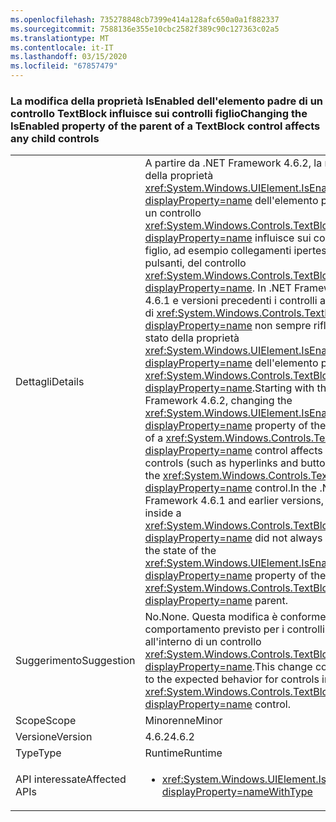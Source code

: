 ```yaml
---
ms.openlocfilehash: 735278848cb7399e414a128afc650a0a1f882337
ms.sourcegitcommit: 7588136e355e10cbc2582f389c90c127363c02a5
ms.translationtype: MT
ms.contentlocale: it-IT
ms.lasthandoff: 03/15/2020
ms.locfileid: "67857479"
---
```

### <a name="changing-the-isenabled-property-of-the-parent-of-a-textblock-control-affects-any-child-controls"></a><span data-ttu-id="30b0e-101">La modifica della proprietà IsEnabled dell'elemento padre di un controllo TextBlock influisce sui controlli figlio</span><span class="sxs-lookup"><span data-stu-id="30b0e-101">Changing the IsEnabled property of the parent of a TextBlock control affects any child controls</span></span>

|   |   |
|---|---|
|<span data-ttu-id="30b0e-102">Dettagli</span><span class="sxs-lookup"><span data-stu-id="30b0e-102">Details</span></span>|<span data-ttu-id="30b0e-103">A partire da .NET Framework 4.6.2, la modifica della proprietà <xref:System.Windows.UIElement.IsEnabled?displayProperty=name> dell'elemento padre di un controllo <xref:System.Windows.Controls.TextBlock?displayProperty=name> influisce sui controlli figlio, ad esempio collegamenti ipertestuali e pulsanti, del controllo <xref:System.Windows.Controls.TextBlock?displayProperty=name>. In .NET Framework 4.6.1 e versioni precedenti i controlli all'interno di <xref:System.Windows.Controls.TextBlock?displayProperty=name> non sempre riflettono lo stato della proprietà <xref:System.Windows.UIElement.IsEnabled?displayProperty=name> dell'elemento padre <xref:System.Windows.Controls.TextBlock?displayProperty=name>.</span><span class="sxs-lookup"><span data-stu-id="30b0e-103">Starting with the .NET Framework 4.6.2, changing the <xref:System.Windows.UIElement.IsEnabled?displayProperty=name> property of the parent of a <xref:System.Windows.Controls.TextBlock?displayProperty=name> control affects any child controls (such as hyperlinks and buttons) of the <xref:System.Windows.Controls.TextBlock?displayProperty=name> control.In the .NET Framework 4.6.1 and earlier versions, controls inside a <xref:System.Windows.Controls.TextBlock?displayProperty=name> did not always reflect the state of the <xref:System.Windows.UIElement.IsEnabled?displayProperty=name> property of the <xref:System.Windows.Controls.TextBlock?displayProperty=name> parent.</span></span>|
|<span data-ttu-id="30b0e-104">Suggerimento</span><span class="sxs-lookup"><span data-stu-id="30b0e-104">Suggestion</span></span>|<span data-ttu-id="30b0e-105">No.</span><span class="sxs-lookup"><span data-stu-id="30b0e-105">None.</span></span> <span data-ttu-id="30b0e-106">Questa modifica è conforme al comportamento previsto per i controlli all'interno di un controllo <xref:System.Windows.Controls.TextBlock?displayProperty=name>.</span><span class="sxs-lookup"><span data-stu-id="30b0e-106">This change conforms to the expected behavior for controls inside a <xref:System.Windows.Controls.TextBlock?displayProperty=name> control.</span></span>|
|<span data-ttu-id="30b0e-107">Scope</span><span class="sxs-lookup"><span data-stu-id="30b0e-107">Scope</span></span>|<span data-ttu-id="30b0e-108">Minorenne</span><span class="sxs-lookup"><span data-stu-id="30b0e-108">Minor</span></span>|
|<span data-ttu-id="30b0e-109">Versione</span><span class="sxs-lookup"><span data-stu-id="30b0e-109">Version</span></span>|<span data-ttu-id="30b0e-110">4.6.2</span><span class="sxs-lookup"><span data-stu-id="30b0e-110">4.6.2</span></span>|
|<span data-ttu-id="30b0e-111">Type</span><span class="sxs-lookup"><span data-stu-id="30b0e-111">Type</span></span>|<span data-ttu-id="30b0e-112">Runtime</span><span class="sxs-lookup"><span data-stu-id="30b0e-112">Runtime</span></span>|
|<span data-ttu-id="30b0e-113">API interessate</span><span class="sxs-lookup"><span data-stu-id="30b0e-113">Affected APIs</span></span>|<ul><li><xref:System.Windows.UIElement.IsEnabled?displayProperty=nameWithType></li></ul>|
